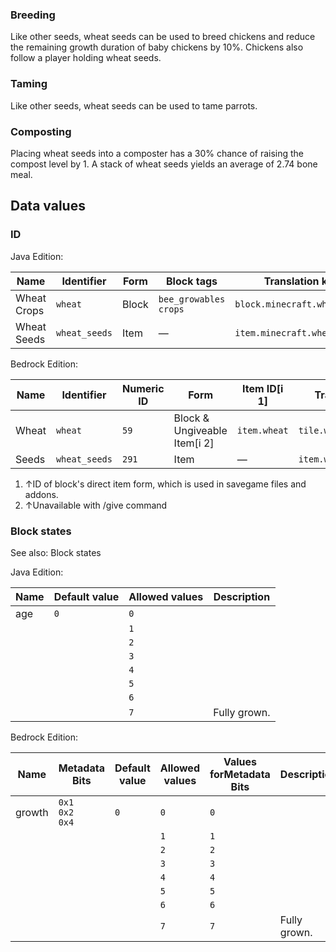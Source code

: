 ### Breeding
Like other seeds, wheat seeds can be used to breed chickens and reduce the remaining growth duration of baby chickens by 10%. Chickens also follow a player holding wheat seeds.

### Taming
Like other seeds, wheat seeds can be used to tame parrots.

### Composting
Placing wheat seeds into a composter has a 30% chance of raising the compost level by 1. A stack of wheat seeds yields an average of 2.74 bone meal.

## Data values
### ID
Java Edition:

| Name        | Identifier    | Form  | Block tags                  | Translation key              |
|-------------|---------------|-------|-----------------------------|------------------------------|
| Wheat Crops | `wheat`       | Block | `bee_growables`<br/>`crops` | `block.minecraft.wheat`      |
| Wheat Seeds | `wheat_seeds` | Item  | —                           | `item.minecraft.wheat_seeds` |

Bedrock Edition:

| Name  | Identifier    | Numeric ID | Form                         | Item ID[i 1] | Translation key         |
|-------|---------------|------------|------------------------------|--------------|-------------------------|
| Wheat | `wheat`       | `59`       | Block & Ungiveable Item[i 2] | `item.wheat` | `tile.wheat.name`       |
| Seeds | `wheat_seeds` | `291`      | Item                         | —            | `item.wheat_seeds.name` |

1. ↑ID of block's direct item form, which is used in savegame files and addons.
2. ↑Unavailable with /give command

### Block states
See also: Block states

Java Edition:

| Name | Default value | Allowed values | Description  |
|------|---------------|----------------|--------------|
| age  | `0`           | `0`            |              |
|      |               | `1`            |              |
|      |               | `2`            |              |
|      |               | `3`            |              |
|      |               | `4`            |              |
|      |               | `5`            |              |
|      |               | `6`            |              |
|      |               | `7`            | Fully grown. |

Bedrock Edition:

| Name   | Metadata Bits             | Default value | Allowed values | Values forMetadata Bits | Description  |
|--------|---------------------------|---------------|----------------|-------------------------|--------------|
| growth | `0x1`<br/>`0x2`<br/>`0x4` | `0`           | `0`            | `0`                     |              |
|        |                           |               | `1`            | `1`                     |              |
|        |                           |               | `2`            | `2`                     |              |
|        |                           |               | `3`            | `3`                     |              |
|        |                           |               | `4`            | `4`                     |              |
|        |                           |               | `5`            | `5`                     |              |
|        |                           |               | `6`            | `6`                     |              |
|        |                           |               | `7`            | `7`                     | Fully grown. |




